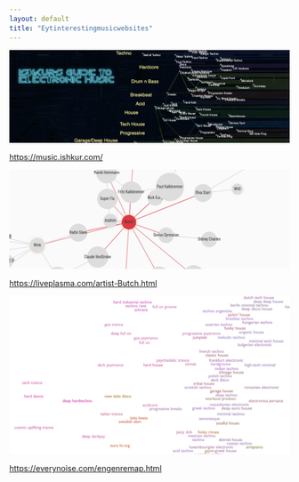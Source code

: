 ```yaml
---
layout: default
title: "Eytinterestingmusicwebsites"
---
```





![](media/cleanshot_2024-06-10-at-13-21-14@2x.png)

https://music.ishkur.com/




![](media/cleanshot_2024-06-10-at-13-25-35@2x.png)

https://liveplasma.com/artist-Butch.html





![](media/cleanshot_2024-06-10-at-13-41-54@2x.png)

https://everynoise.com/engenremap.html